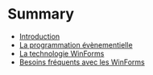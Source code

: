 # Summary

* [Introduction](README.md)
* [La programmation évènementielle](chapters/01-paradigme-evenementiel.md)
* [La technologie WinForms](chapters/02-techno-winforms.md)
* [Besoins fréquents avec les WinForms](chapters/03-besoins-frequents.md)

